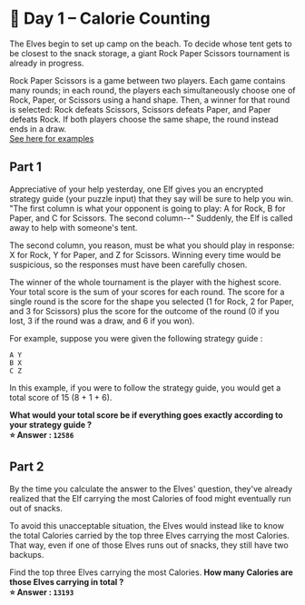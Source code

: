 # 🍪 Day 1 – Calorie Counting

The Elves begin to set up camp on the beach. To decide whose tent gets to be closest to the snack storage, a giant Rock Paper Scissors tournament is already in progress.

Rock Paper Scissors is a game between two players. Each game contains many rounds; in each round, the players each simultaneously choose one of Rock, Paper, or Scissors using a hand shape. Then, a winner for that round is selected: Rock defeats Scissors, Scissors defeats Paper, and Paper defeats Rock. If both players choose the same shape, the round instead ends in a draw.<br>
[See here for examples](https://adventofcode.com/2022/day/2)

## Part 1

Appreciative of your help yesterday, one Elf gives you an encrypted strategy guide (your puzzle input) that they say will be sure to help you win. "The first column is what your opponent is going to play: A for Rock, B for Paper, and C for Scissors. The second column--" Suddenly, the Elf is called away to help with someone's tent.

The second column, you reason, must be what you should play in response: X for Rock, Y for Paper, and Z for Scissors. Winning every time would be suspicious, so the responses must have been carefully chosen.

The winner of the whole tournament is the player with the highest score. Your total score is the sum of your scores for each round. The score for a single round is the score for the shape you selected (1 for Rock, 2 for Paper, and 3 for Scissors) plus the score for the outcome of the round (0 if you lost, 3 if the round was a draw, and 6 if you won).

For example, suppose you were given the following strategy guide&nbsp;:

```
A Y
B X
C Z
```

In this example, if you were to follow the strategy guide, you would get a total score of 15 (8 + 1 + 6).

<b>What would your total score be if everything goes exactly according to your strategy guide&nbsp;?<br />
⭐️ Answer&nbsp;: `12586`</b>

## Part 2

By the time you calculate the answer to the Elves' question, they've already realized that the Elf carrying the most Calories of food might eventually run out of snacks.

To avoid this unacceptable situation, the Elves would instead like to know the total Calories carried by the top three Elves carrying the most Calories. That way, even if one of those Elves runs out of snacks, they still have two backups.

Find the top three Elves carrying the most Calories. <b>How many Calories are those Elves carrying in total&nbsp;?<br />
⭐️ Answer&nbsp;: `13193`</b>
